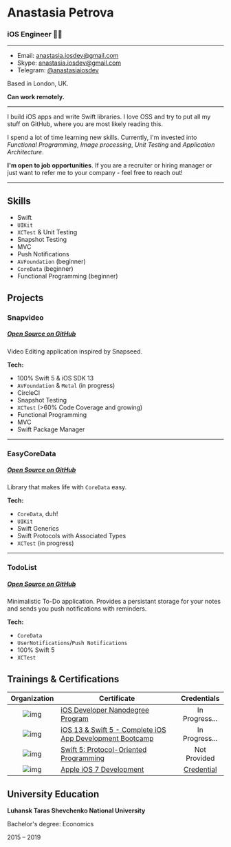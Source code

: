 # Anastasia Petrova 

### iOS Engineer 👩‍💻

---
* Email: [anastasia.iosdev@gmail.com](mailto:anastasia.iosdev@gmail.com)
* Skype: [anastasia.iosdev@gmail.com](https://join.skype.com/invite/eqXDgJDgSNi3)
* Telegram: [@anastasiaiosdev](https://t.me/anastasiaiosdev)

Based in London, UK.

**Can work remotely.**

---

I build iOS apps and write Swift libraries. I love OSS and try to put all my stuff on GitHub, where you are most likely reading this. 

I spend a lot of time learning new skills. Currently, I'm invested into *Functional Programming*, *Image processing*, *Unit Testing* and *Application Architecture*.

**I'm open to job opportunities**. If you are a recruiter or hiring manager or just want to refer me to your company - feel free to reach out! 

---

## Skills

* Swift
* `UIKit`
* `XCTest` & Unit Testing
* Snapshot Testing
* MVC
* Push Notifications
* `AVFoundation` (beginner)
* `CoreData` (beginner)
* Functional Programming (beginner)

## Projects


### Snapvideo
##### [Open Source on GitHub](https://github.com/Anastasia-Petrova/Snapvideo) 
Video Editing application inspired by Snapseed. 

**Tech:**

* 100% Swift 5 & iOS SDK 13
* `AVFoundation` & `Metal` (in progress)
* CircleCI
* Snapshot Testing 
* `XCTest` (>60% Code Coverage and growing)
* Functional Programming
* MVC
* Swift Package Manager

---

### EasyCoreData

##### [Open Source on GitHub](https://github.com/Anastasia-Petrova/EasyCoreData)

Library that makes life with `CoreData` easy.

**Tech:**

* `CoreData`, duh!
* `UIKit`
* Swift Generics
* Swift Protocols with Associated Types
* `XCTest` (in progress)

---

### TodoList

##### [Open Source on GitHub](https://github.com/Anastasia-Petrova/TodoList)

Minimalistic To-Do application. Provides a persistant storage for your notes and sends you push notifications with reminders. 

**Tech:**

* `CoreData`
* `UserNotifications`/`Push Notifications`
* 100% Swift 5
* `XCTest`

## Trainings & Certifications

|Organization | Certificate | Credentials |
:-: | --- | :-: |
![img](https://i.imgur.com/P2cYqCX.jpg)| [iOS Developer Nanodegree Program](https://www.udacity.com/course/ios-developer-nanodegree--nd003) | In Progress...
![img](https://i.imgur.com/d7FVRFX.png)|  [iOS 13 & Swift 5 - Complete iOS App Development Bootcamp](https://www.udemy.com/course/ios-13-app-development-bootcamp/) | In Progress...
![img](https://i.imgur.com/Zv2qeeT.png)  | [Swift 5: Protocol-Oriented Programming](http://www.linkedin.com/learning/swift-5-protocol-oriented-programming) | Not Provided
![img](https://i.imgur.com/MU8kQGS.png)| [Apple iOS 7 Development](https://www.brainbench.com/testcenter/taketest/Apple-iOS-7-Development/3297) |  [Credential](https://www.brainbench.com/xml/bb/transcript/public/viewtranscript.xml?pid=14255377) 

## University Education

**Luhansk Taras Shevchenko National University**

Bachelor's degree: Economics

2015 – 2019





 





